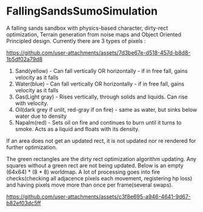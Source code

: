 # FallingSandsSumoSimulation

A falling sands sandbox with physics-based character, dirty-rect optimization, Terrain generation from noise maps and Object Oriented Principled design. Currently there are 3 types of pixels :

https://github.com/user-attachments/assets/7d3be67e-d518-457d-b8d8-1b5df02a79d8

1. Sand(yellow) - Can fall vertically OR horizontally - if in free fall, gains velocity as it falls
2. Water(blue) - Can fall vertically OR horizontally - if in free fall, gains velocity as it falls
3. Gas(Light gray) - Rises vertically, through solids and liquids. Can rise with velocity.
4. Oil(dark grey if unlit, red-gray if on fire) - same as water, but sinks below water due to density
5. Napalm(red) - Sets oil on fire and continues to burn until it turns to smoke. Acts as a liquid and floats with its density.

If an area does not get an updated rect, it is not updated nor re rendered for further optimization.

The green rectangles are the dirty rect optimization algorithm updating. Any squares without a green rect are not being updated. Below is an empty (64x64) * (8 * 8) worldmap. A lot of processing goes into fire checks(checking all adjacence pixels each movement, registering hp loss) and having pixels move more than once per frame(several swaps).

https://github.com/user-attachments/assets/c3f8e695-a946-4641-9d67-b82ef03dc5ff

